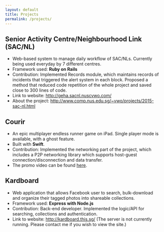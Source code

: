 ```yaml
---
layout: default
title: Projects
permalink: /projects/
---
```

## Senior Activity Centre/Neighbourhood Link (SAC/NL)

- Web-based system to manage daily workflow of SAC/NLs. Currently being used everyday by 7 different centres.
- Framework used: **Ruby on Rails**
- Contribution: Implemented Records module, which maintains records of incidents that triggered the alert system in each block. Proposed a method that reduced code repetition of the whole project and saved close to 300 lines of code.
- Link to website: <http://geha.sacnl.nuscvwo.com/>
- About the project: <http://www.comp.nus.edu.sg/~vwo/projects/2015-sac-nl.html>

## Courir

- An epic multiplayer endless runner game on iPad. Single player mode is available, with a ghost feature.
- Built with **Swift**.
- Contribution: Implemented the networking part of the project, which includes a P2P networking library which supports host-guest connection/disconnection and data transfer.
- The promo video can be found [here](https://www.youtube.com/watch?v=DSh0OejWRFs).

## Kardboard

- Web application that allows Facebook user to search, bulk-download and organize their tagged photos into shareable collections.
- Framework used: **Express with Node.js**
- Contribution: Back-end developer. Implemented the logic/API for searching, collections and
authentication.
- Link to website: <http://kardboard.this.sg/> (The server is not currently running. Please contact me if you wish to view the site.)

